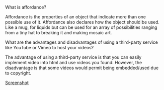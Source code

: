 What is affordance?

Affordance is the properties of an object that indicate more than one possible use of it. Affordance also declares how the object should be used. Like a mug, for liquids but can be used for an array of possibilities ranging from a tiny hat to breaking it and making mosaic art.

What are the advantages and disadvantages of using a third-party service like YouTube or Vimeo to host your videos?

The advantage of using a third-party service is that you can easily implement video into html and use videos you found. However, the disadvantage is that some videos would permit being embedded/used due to copyright. 


[Screenshot](images/Screenshot.png)